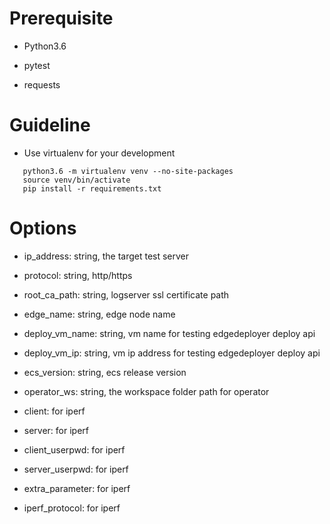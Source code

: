 # Prerequisite

* Python3.6

* pytest

* requests

# Guideline

* Use virtualenv for your development

```
   python3.6 -m virtualenv venv --no-site-packages
   source venv/bin/activate
   pip install -r requirements.txt
```


# Options

* ip_address: string, the target test server

* protocol: string, http/https

* root_ca_path: string, logserver ssl certificate path

* edge_name: string, edge node name

* deploy_vm_name: string, vm name for testing edgedeployer deploy api
 
* deploy_vm_ip: string, vm ip address for testing edgedeployer deploy api

* ecs_version: string, ecs release version 

* operator_ws: string, the workspace folder path for operator

* client: for iperf

* server: for iperf

* client_userpwd: for iperf

* server_userpwd: for iperf

* extra_parameter: for iperf

* iperf_protocol: for iperf